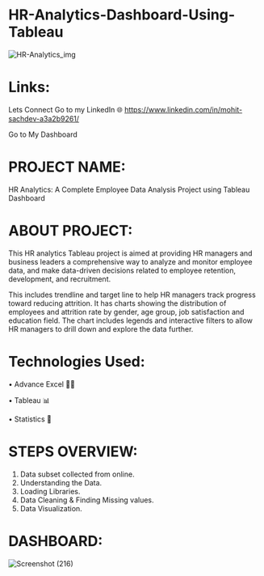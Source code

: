 # HR-Analytics-Dashboard-Using-Tableau
![HR-Analytics_img](https://github.com/Mohitsachdev1507/HR-Analytics-Dashboard-Using-Tableau/assets/124619208/654cbf2c-61ee-4748-adce-77cb0e07065b)

# Links:

Lets Connect
Go to my LinkedIn 🌐 https://www.linkedin.com/in/mohit-sachdev-a3a2b9261/

Go to My Dashboard

# PROJECT NAME:
HR Analytics: A Complete Employee Data Analysis Project using Tableau Dashboard

# ABOUT PROJECT:
This HR analytics Tableau project is aimed at providing HR managers and business leaders a comprehensive way to analyze and monitor employee data, and make data-driven decisions related to employee retention, development, and recruitment.

This includes trendline and target line to help HR managers track progress toward reducing attrition. It has charts showing the distribution of employees and attrition rate by gender, age group, job satisfaction and education field. The chart includes legends and interactive filters to allow HR managers to drill down and explore the data further.

# Technologies Used:
• Advance Excel 👨‍💻 

• Tableau 📊

• Statistics 📜

# STEPS OVERVIEW:

1. Data subset collected from online.
2. Understanding the Data.
3. Loading Libraries.
4. Data Cleaning & Finding Missing values.
5. Data Visualization.

# DASHBOARD:
![Screenshot (216)](https://github.com/Mohitsachdev1507/HR-Analytics-Dashboard-Using-Tableau/assets/124619208/9fa7dfa8-ce87-41ae-ac74-f6bdf6fcdbc9)



